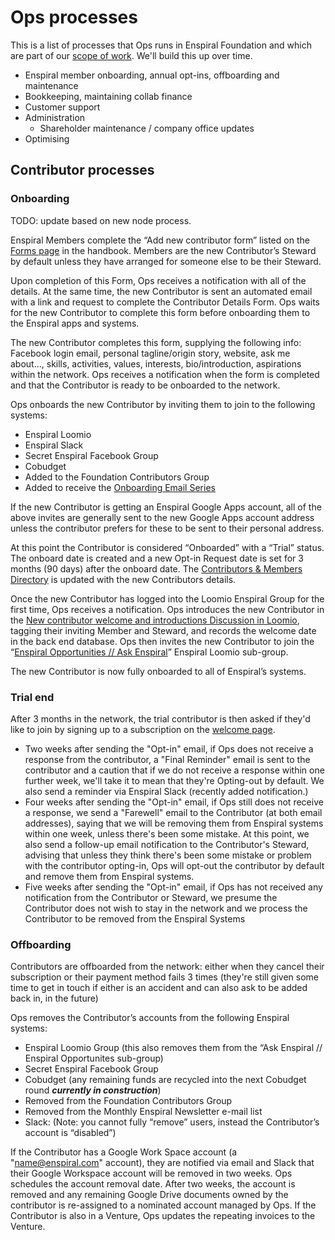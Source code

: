# Ops processes

This is a list of processes that Ops runs in Enspiral Foundation and which are part of our [scope of work](https://handbook.enspiral.com/ops-scope.html). We'll build this up over time.

* Enspiral member onboarding, annual opt-ins, offboarding and maintenance
* Bookkeeping, maintaining collab finance
* Customer support
* Administration
  * Shareholder maintenance / company office updates  
* Optimising

## Contributor processes

### Onboarding

TODO: update based on new node process.

Enspiral Members complete the “Add new contributor form” listed on the [Forms page](https://handbook.enspiral.com/guides/forms.html) in the handbook. Members are the new Contributor’s Steward by default unless they have arranged for someone else to be their Steward.

Upon completion of this Form, Ops receives a notification with all of the details. At the same time, the new Contributor is sent an automated email with a link and request to complete the Contributor Details Form. Ops waits for the new Contributor to complete this form before onboarding them to the Enspiral apps and systems.

The new Contributor completes this form, supplying the following info: Facebook login email, personal tagline/origin story, website, ask me about…, skills, activities, values, interests, bio/introduction, aspirations within the network. Ops receives a notification when the form is completed and that the Contributor is ready to be onboarded to the network.

Ops onboards the new Contributor by inviting them to join to the following systems:

* Enspiral Loomio
* Enspiral Slack
* Secret Enspiral Facebook Group
* Cobudget
* Added to the Foundation Contributors Group
* Added to receive the [Onboarding Email Series](https://handbook.enspiral.com/guides/onboarding-info.html)

If the new Contributor is getting an Enspiral Google Apps account, all of the above invites are generally sent to the new Google Apps account address unless the contributor prefers for these to be sent to their personal address.

At this point the Contributor is considered “Onboarded” with a “Trial” status. The onboard date is created and a new Opt-in Request date is set for 3 months \(90 days\) after the onboard date. The [Contributors & Members Directory](https://docs.google.com/a/enspiral.com/spreadsheets/d/1-ZdYOEZ9KXpd8W166Pt-uTQdrsoXcmgZkURU3955L-w/edit?usp=drive_web) is updated with the new Contributors details.

Once the new Contributor has logged into the Loomio Enspiral Group for the first time, Ops receives a notification. Ops introduces the new Contributor in the [New contributor welcome and introductions Discussion in Loomio](https://www.loomio.org/d/n1Uie3LW/new-contributor-welcome-and-introductions), tagging their inviting Member and Steward, and records the welcome date in the back end database. Ops then invites the new Contributor to join the “[Enspiral Opportunities // Ask Enspiral](https://www.loomio.org/g/9G8VrBKv/enspiral-enspiral-opportunities-ask-enspiral)” Enspiral Loomio sub-group.

The new Contributor is now fully onboarded to all of Enspiral’s systems.

### Trial end

After 3 months in the network, the trial contributor is then asked if they'd like to join by signing up to a subscription on the [welcome page](welcome.enspiral.com).

* Two weeks after sending the "Opt-in" email, if Ops does not receive a response from the contributor, a "Final Reminder" email is sent to the contributor and a caution that if we do not receive a response within one further week, we'll take it to mean that they're Opting-out by default. We also send a reminder via Enspiral Slack \(recently added notification.\)
* Four weeks after sending the "Opt-in" email, if Ops still does not receive a response, we send a "Farewell" email to the Contributor \(at both email addresses\), saying that we will be removing them from Enspiral systems within one week, unless there's been some mistake. At this point, we also send a follow-up email notification to the Contributor's Steward, advising that unless they think there's been some mistake or problem with the contributor opting-in, Ops will opt-out the contributor by default and remove them from Enspiral systems.
* Five weeks after sending the "Opt-in" email, if Ops has not received any notification from the Contributor or Steward, we presume the Contributor does not wish to stay in the network and we process the Contributor to be removed from the Enspiral Systems

### Offboarding

Contributors are offboarded from the network: either when they cancel their subscription or their payment method fails 3 times (they're still given some time to get in touch if either is an accident and can also ask to be added back in, in the future)

Ops removes the Contributor’s accounts from the following Enspiral systems:

* Enspiral Loomio Group \(this also removes them from the “Ask Enspiral // Enspiral Opportunites sub-group\)
* Secret Enspiral Facebook Group
* Cobudget \(any remaining funds are recycled into the next Cobudget round _**currently in construction**_\)
* Removed from the Foundation Contributors Group
* Removed from the Monthly Enspiral Newsletter e-mail list
* Slack: \(Note: you cannot fully “remove” users, instead the Contributor’s account is “disabled”\)

If the Contributor has a Google Work Space account \(a "name@enspiral.com" account\), they are notified via email and Slack that their Google Workspace account will be removed in two weeks. Ops schedules the account removal date. After two weeks, the account is removed and any remaining Google Drive documents owned by the contributor is re-assigned to a nominated account managed by Ops. If the Contributor is also in a Venture, Ops updates the repeating invoices to the Venture.

